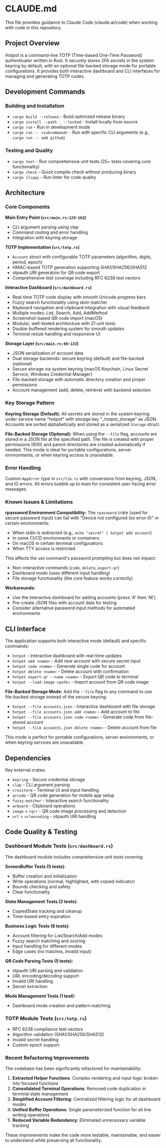 # CLAUDE.md

This file provides guidance to Claude Code (claude.ai/code) when working with code in this repository.

## Project Overview

Hotpot is a command-line TOTP (Time-based One-Time Password) authenticator written in Rust. It securely stores 2FA secrets in the system keyring by default, with an optional file-backed storage mode for portable configurations. It provides both interactive dashboard and CLI interfaces for managing and generating TOTP codes.

## Development Commands

### Building and Installation
- `cargo build --release` - Build optimized release binary
- `cargo install --path . --locked` - Install locally from source
- `cargo run` - Run in development mode
- `cargo run -- <subcommand>` - Run with specific CLI arguments (e.g., `cargo run -- add github`)

### Testing and Quality
- `cargo test` - Run comprehensive unit tests (25+ tests covering core functionality)
- `cargo check` - Quick compile check without producing binary  
- `cargo clippy` - Run linter for code quality

## Architecture

### Core Components

**Main Entry Point (`src/main.rs:128-162`)**
- CLI argument parsing using clap
- Command routing and error handling
- Integration with keyring storage

**TOTP Implementation (`src/totp.rs`)**
- `Account` struct with configurable TOTP parameters (algorithm, digits, period, epoch)
- HMAC-based TOTP generation supporting SHA1/SHA256/SHA512
- otpauth URI generation for QR code export
- Comprehensive test coverage including RFC 6238 test vectors

**Interactive Dashboard (`src/dashboard.rs`)**
- Real-time TOTP code display with smooth Unicode progress bars
- Fuzzy search functionality using skim matcher
- Keyboard navigation and clipboard integration with visual feedback
- Multiple modes: List, Search, Add, AddMethod
- Screenshot-based QR code import (macOS)
- Modular, well-tested architecture with 21 unit tests
- Double-buffered rendering system for smooth updates
- Terminal resize handling and responsive UI

**Storage Layer (`src/main.rs:68-133`)**
- JSON serialization of account data
- Dual storage backends: secure keyring (default) and file-backed (optional)
- Secure storage via system keyring (macOS Keychain, Linux Secret Service, Windows Credential Manager)
- File-backed storage with automatic directory creation and proper permissions
- Account management (add, delete, retrieve) with backend selection

### Key Storage Pattern
**Keyring Storage (Default):** All secrets are stored in the system keyring under service name "hotpot" with storage key "_hotpot_storage" as JSON. Accounts are sorted alphabetically and stored as a serialized `Storage` struct.

**File-Backed Storage (Optional):** When using the `--file` flag, accounts are stored in a JSON file at the specified path. The file is created with proper permissions (600) and parent directories are created automatically if needed. This mode is ideal for portable configurations, server environments, or when keyring access is unavailable.

### Error Handling
Custom `AppError` type in `src/lib.rs` with conversions from keyring, JSON, and IO errors. All errors bubble up to main for consistent user-facing error messages.

### Known Issues & Limitations

**rpassword Environment Compatibility:**
The `rpassword` crate (used for secure password input) can fail with "Device not configured (os error 6)" in certain environments:
- When stdin is redirected (e.g., `echo "secret" | hotpot add account`)
- In some CI/CD environments or containers
- On macOS in certain terminal configurations
- When TTY access is restricted

This affects the `add` command's password prompting but does not impact:
- Non-interactive commands (`code`, `delete`, `export-qr`)
- Dashboard mode (uses different input handling)
- File storage functionality (the core feature works correctly)

**Workarounds:**
- Use the interactive dashboard for adding accounts (press 'A' then 'M')
- Pre-create JSON files with account data for testing
- Consider alternative password input methods for automated environments

## CLI Interface

The application supports both interactive mode (default) and specific commands:
- `hotpot` - Interactive dashboard with real-time updates
- `hotpot add <name>` - Add new account with secure secret input
- `hotpot code <name>` - Generate single code for account
- `hotpot delete <name>` - Delete account with confirmation  
- `hotpot export-qr --name <name>` - Export QR code to terminal
- `hotpot --load-image <path>` - Import account from QR code image

**File-Backed Storage Mode:**
Add the `--file` flag to any command to use file-backed storage instead of the secure keyring:
- `hotpot --file accounts.json` - Interactive dashboard with file storage
- `hotpot --file accounts.json add <name>` - Add account to file
- `hotpot --file accounts.json code <name>` - Generate code from file-stored account
- `hotpot --file accounts.json delete <name>` - Delete account from file

This mode is perfect for portable configurations, server environments, or when keyring services are unavailable.


## Dependencies

Key external crates:
- `keyring` - Secure credential storage
- `clap` - CLI argument parsing
- `crossterm` - Terminal UI and input handling
- `qrcode` - QR code generation for mobile app setup
- `fuzzy-matcher` - Interactive search functionality
- `arboard` - Clipboard operations
- `image` + `rqrr` - QR code image processing and detection
- `url` + `urlencoding` - otpauth URI handling

## Code Quality & Testing

### Dashboard Module Tests (`src/dashboard.rs`)
The dashboard module includes comprehensive unit tests covering:

**ScreenBuffer Tests (5 tests):**
- Buffer creation and initialization
- Write operations (normal, highlighted, with copied indicator) 
- Bounds checking and safety
- Clear functionality

**State Management Tests (2 tests):**
- CopiedState tracking and cleanup
- Time-based entry expiration

**Business Logic Tests (8 tests):**
- Account filtering for List/Search/Add modes
- Fuzzy search matching and scoring
- Input handling for different modes
- Edge cases (no matches, invalid input)

**QR Code Parsing Tests (5 tests):**
- otpauth URI parsing and validation
- URL encoding/decoding support
- Invalid URI handling
- Secret extraction

**Mode Management Tests (1 test):**
- Dashboard mode creation and pattern matching

### TOTP Module Tests (`src/totp.rs`)
- RFC 6238 compliance test vectors
- Algorithm validation (SHA1/SHA256/SHA512)
- Invalid secret handling
- Custom epoch support

### Recent Refactoring Improvements
The codebase has been significantly refactored for maintainability:

1. **Extracted Helper Functions**: Complex rendering and input logic broken into focused functions
2. **Consolidated Terminal Operations**: Removed code duplication in terminal state management  
3. **Simplified Account Filtering**: Centralized filtering logic for all dashboard modes
4. **Unified Buffer Operations**: Single parameterized function for all line writing operations
5. **Reduced Variable Redundancy**: Eliminated unnecessary variable tracking

These improvements make the code more testable, maintainable, and easier to understand while preserving all functionality.